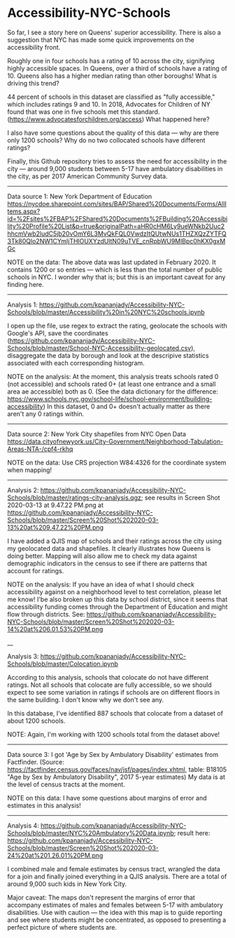# Accessibility-NYC-Schools

So far, I see a story here on Queens' superior accessibility. There is also a suggestion that NYC has made some quick improvements on the accessibility front. 

Roughly one in four schools has a rating of 10 across the city, signifying highly accessible spaces. In Queens, over a third of schools have a rating of 10. Queens also has a higher median rating than other boroughs! What is driving this trend?

44 percent of schools in this dataset are classified as "fully accessible," which includes ratings 9 and 10. In 2018, Advocates for Children of NY found that was one in five schools met this standard. (https://www.advocatesforchildren.org/access) What happened here? 

I also have some questions about the quality of this data — why are there only 1200 schools? Why do no two collocated schools have different ratings? 

Finally, this Github repository tries to assess the need for accessibility in the city — around 9,000 students between 5-17 have ambulatory disabilities in the city, as per 2017 American Community Survey data. 

__ __ __

Data source 1: New York Department of Education
https://nycdoe.sharepoint.com/sites/BAP/Shared%20Documents/Forms/AllItems.aspx?id=%2Fsites%2FBAP%2FShared%20Documents%2FBuilding%20Accessibility%20Profile%20List&p=true&originalPath=aHR0cHM6Ly9ueWNkb2Uuc2hhcmVwb2ludC5jb20vOmY6L3MvQkFQL0VwdzItQUtwNUs1THZXQzZYTFQ3Tk80Qlo2NW1CYmljTHlOUXYzdUltN09uTVE_cnRpbWU9MlBpc0hKX0gxMGc


NOTE on the data: The above data was last updated in February 2020. It contains 1200 or so entries — which is less than the total number of public schools in NYC. I wonder why that is; but this is an important caveat for any finding here.

__ __ __

Analysis 1: https://github.com/kpananjady/Accessibility-NYC-Schools/blob/master/Accessibility%20in%20NYC%20schools.ipynb

I open up the file, use regex to extract the rating, geolocate the schools with Google's API, save the coordinates (https://github.com/kpananjady/Accessibility-NYC-Schools/blob/master/School-NYC-Accessibility-geolocated.csv), disaggregate the data by borough and look at the descripive statistics associated with each corresponding histogram. 

NOTE on the analysis: At the moment, this analysis treats schools rated 0 (not accessible) and schools rated 0+ (at least one entrance and a small area ae accessible) both as 0. (See the data dictionary for the difference: https://www.schools.nyc.gov/school-life/school-environment/building-accessibility) In this dataset, 0 and 0+ doesn't actually matter as there aren't any 0 ratings within. 

__ __ __

Data source 2: New York City shapefiles from NYC Open Data https://data.cityofnewyork.us/City-Government/Neighborhood-Tabulation-Areas-NTA-/cpf4-rkhq 

NOTE on the data: Use CRS projection W84:4326 for the coordinate system when mapping!

__ __ __

Analysis 2: https://github.com/kpananjady/Accessibility-NYC-Schools/blob/master/ratings-city-analysis.qgz; see results in Screen Shot 2020-03-13 at 9.47.22 PM.png at https://github.com/kpananjady/Accessibility-NYC-Schools/blob/master/Screen%20Shot%202020-03-13%20at%209.47.22%20PM.png

I have added a QJIS map of schools and their ratings across the city using my geolocated data and shapefiles. It clearly illustrates how Queens is doing better. Mapping will also allow me to check my data against demographic indicators in the census to see if there are patterns that account for ratings. 

NOTE on the analysis: If you have an idea of what I should check accessibility against on a neighborhood level to test correlation, please let me know! I'be also broken up this data by school district, since it seems that accessibility funding comes through the Department of Education and might flow through districts. See: https://github.com/kpananjady/Accessibility-NYC-Schools/blob/master/Screen%20Shot%202020-03-14%20at%206.01.53%20PM.png

__

Analysis 3: https://github.com/kpananjady/Accessibility-NYC-Schools/blob/master/Colocation.ipynb

According to this analysis, schools that colocate do not have different ratings. Not all schools that colocate are fully accessible, so we should expect to see some variation in ratings if schools are on different floors in the same building. I don't know why we don't see any.

In this database, I've identified 887 schools that colocate from a dataset of about 1200 schools.

NOTE: Again, I'm working with 1200 schools total from the dataset above!

__ __ __

Data source 3: I got 'Age by Sex by Ambulatory Disability' estimates from Factfinder. (Source: https://factfinder.census.gov/faces/nav/jsf/pages/index.xhtml, table: B18105 "Age by Sex by Ambulatory Disability", 2017 5-year estimates) My data is at the level of census tracts at the moment.

NOTE on this data: I have some questions about margins of error and estimates in this analysis!

__ __ __

Analysis 4: https://github.com/kpananjady/Accessibility-NYC-Schools/blob/master/NYC%20Ambulatory%20Data.ipynb; result here: https://github.com/kpananjady/Accessibility-NYC-Schools/blob/master/Screen%20Shot%202020-03-24%20at%201.26.01%20PM.png

I combined male and female estimates by census tract, wrangled the data for a join and finally joined everything in a QJIS analysis. There are a total of around 9,000 such kids in New York City. 

Major caveat: The maps don't represent the margins of error that accompany estimates of males and females between 5-17 with ambulatory disabilities. Use with caution — the idea with this map is to guide reporting and see where students might be concentrated, as opposed to presenting a perfect picture of where students are. 


